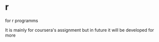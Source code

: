 # r
for r programms


It is mainly for coursera's assignment but in future it will be developed for more 
